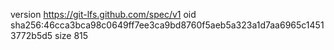 version https://git-lfs.github.com/spec/v1
oid sha256:46cca3bca98c0649ff7ee3ca9bd8760f5aeb5a323a1d7aa6965c14513772b5d5
size 815

